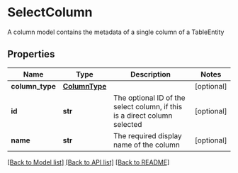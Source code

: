 # SelectColumn

A column model contains the metadata of a single column of a TableEntity
## Properties
Name | Type | Description | Notes
------------ | ------------- | ------------- | -------------
**column_type** | [**ColumnType**](ColumnType.md) |  | [optional] 
**id** | **str** | The optional ID of the select column, if this is a direct column selected | [optional] 
**name** | **str** | The required display name of the column | [optional] 

[[Back to Model list]](../README.md#documentation-for-models) [[Back to API list]](../README.md#documentation-for-api-endpoints) [[Back to README]](../README.md)


